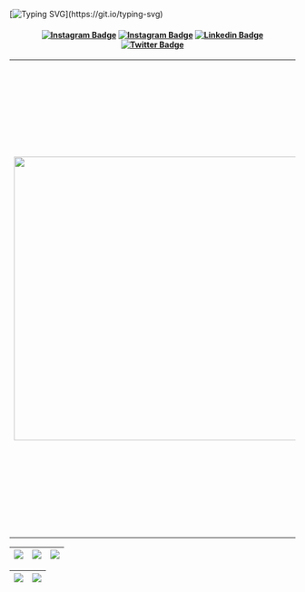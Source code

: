 [![Typing SVG](https://readme-typing-svg.herokuapp.com/?color=EBFAFA&size=35&center=true&vCenter=true&width=1000&lines=Olá,+Seja+Bem+Vindo;Sou+o+Paulo+Marques;Tenho+23+anos;Desenvolvedor+Mobile;Game+Dev;E+sou+seu+Copiloto;)](https://git.io/typing-svg)
<h4 align="center">

[![Instagram Badge](https://img.shields.io/badge/-instagram-blue?style=for-the-badge&logo=instagram&logoColor=white&link=https://github.com/copiloto.studio)](https://www.instagram.com/soupaulort/)
[![Instagram Badge](https://img.shields.io/badge/-instagram-red?style=for-the-badge&logo=instagram&logoColor=white&link=https://github.com/paulomarquesdev)](https://www.instagram.com/soupaulort/)
[![Linkedin Badge](https://img.shields.io/badge/-Linkedin-blue?style=for-the-badge&logo=Linkedin&logoColor=white&link=https://github.com/paulomarquesdev)](https://www.linkedin.com/in/paulomarquesdev/)
[![Twitter Badge](https://img.shields.io/badge/twitter-black?&style=for-the-badge&logo=X&logoColor=white&link=https://twitter.com/SOUPAUL0RT)](https://twitter.com/SOUPAUL0RT)

</h4>

<table border="0" cellspacing="0" cellpadding="0">
  <tr>
    <td style="border: 0";>
      <img width="500" src="https://www.uniqueerp.co.in/img/course/10.jpg" />
    </td>
    <td style="border: 0";>
      <p>
        Sou estudante de desenvolvimento de apps mobile e games em Unreal Engine. Atualmente resido em Brasília - DF. Sou curioso, entusiasmado e um pouco pragmático. Amo aprender coisas novas e descobrir maneiras diferentes de lidar com um mesmo problema.
      </p>
      <ul>
        <li>
          🔭 No momento, estou estudando e aplicando para vagas na área de mobile e games.
        </li>
        <li>
          🌱 Atualmente estou estudando Flutter e Unreal Engine 5
        </li>
        <li>
          ⚡ Spoiler: Amo um bom desafio!
        </li>
      </ul>
    </td>
  </tr>
</table>

| ![](http://github-profile-summary-cards.vercel.app/api/cards/stats?username=paulomarquesdev&theme=nord_dark) | ![](http://github-profile-summary-cards.vercel.app/api/cards/repos-per-language?username=paulomarquesdev&hide=Html&theme=nord_dark) | ![](http://github-profile-summary-cards.vercel.app/api/cards/most-commit-language?username=paulomarquesdev&theme=nord_dark) |
| :-: | :-: | :-: |

| ![](http://github-profile-summary-cards.vercel.app/api/cards/profile-details?username=paulomarquesdev&theme=nord_dark) | ![](https://github-readme-streak-stats.herokuapp.com/?user=paulomarquesdev&hide_border=false&date_format=M%20j%5B%2C%20Y%5D&background=2D3742&stroke=2D3742&ring=6bbbca&fire=6bbbca&currStreakNum=fff&sideNums=6bbbca&currStreakLabel=6bbbca&sideLabels=fff&dates=fff) |
| :-: | :-: |
